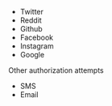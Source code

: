 
  * Twitter
  * Reddit
  * Github
  * Facebook
  * Instagram
  * Google

Other authorization attempts

  * SMS
  * Email